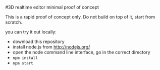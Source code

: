 #3D realtime editor minimal proof of concept

This is a rapid proof of concept only. Do not build on top of it, start from scratch.

you can try it out locally:

 * download this repository
 * install node.js from http://nodejs.org/
 * open the node command line interface, go in the correct directory
 * `npm install`
 * `npm start`